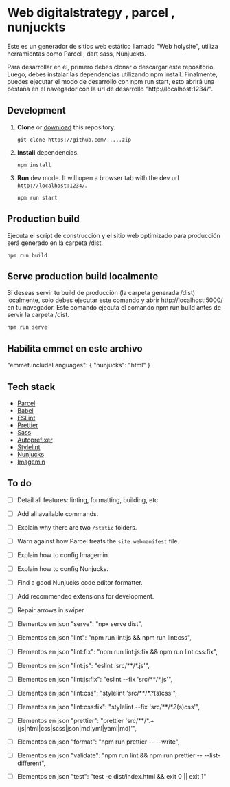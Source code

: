 # Web digitalstrategy , parcel , nunjuckts

Este es un generador de sitios web estático llamado "Web holysite", utiliza herramientas como Parcel , dart sass,  Nunjuckts.

Para desarrollar en él, primero debes clonar o descargar este repositorio. Luego, debes instalar las dependencias utilizando npm install. Finalmente, puedes ejecutar el modo de desarrollo con npm run start, esto abrirá una pestaña en el navegador con la url de desarrollo "http://localhost:1234/".



## Development

1. **Clone** or [download](https://github.com/.....zip) this repository.

   ```
   git clone https://github.com/.....zip
   ```

2. **Install** dependencias.

   ```
   npm install
   ```

3. **Run** dev mode. It will open a browser tab with the dev url [`http://localhost:1234/`](http://localhost:1234/).

   ```
   npm run start
   ```

## Production build

Ejecuta el script de construcción y el sitio web optimizado para producción será generado en la carpeta /dist.

```
npm run build
```

## Serve production build localmente

Si deseas servir tu build de producción (la carpeta generada /dist) localmente, solo debes ejecutar este comando y abrir http://localhost:5000/ en tu navegador. Este comando ejecuta el comando npm run build antes de servir la carpeta /dist.

```
npm run serve
```


## Habilita emmet en este archivo


 "emmet.includeLanguages": {
    "nunjucks": "html"
  }

## Tech stack

- [Parcel](https://parceljs.org/)
- [Babel](https://babeljs.io/)
- [ESLint](https://eslint.org/)
- [Prettier](https://prettier.io/)
- [Sass](https://sass-lang.com/)
- [Autoprefixer](https://github.com/postcss/autoprefixer)
- [Stylelint](https://stylelint.io/)
- [Nunjucks](https://mozilla.github.io/nunjucks/)
- [Imagemin](https://github.com/imagemin/imagemin)

## To do

- [ ] Detail all features: linting, formatting, building, etc.
- [ ] Add all available commands.
- [ ] Explain why there are two `/static` folders.
- [ ] Warn against how Parcel treats the `site.webmanifest` file.
- [ ] Explain how to config Imagemin.
- [ ] Explain how to config Nunjucks.
- [ ] Find a good Nunjucks code editor formatter.
- [ ] Add recommended extensions for development.
- [ ] Repair arrows in swiper


- [ ]  Elementos en json "serve": "npx serve dist",
- [ ]  Elementos en json "lint": "npm run lint:js && npm run lint:css",
- [ ]  Elementos en json "lint:fix": "npm run lint:js:fix && npm run lint:css:fix",
- [ ]  Elementos en json "lint:js": "eslint 'src/**/*.js'",
- [ ]  Elementos en json "lint:js:fix": "eslint  --fix 'src/**/*.js'",
- [ ]  Elementos en json "lint:css": "stylelint 'src/**/*.?(s)css'",
- [ ]  Elementos en json "lint:css:fix": "stylelint --fix 'src/**/*.?(s)css'",
- [ ]  Elementos en json "prettier": "prettier 'src/**/*.+(js|html|css|scss|json|md|yml|yaml|md)'",
- [ ]  Elementos en json "format": "npm run prettier -- --write",
- [ ]  Elementos en json "validate": "npm run lint && npm run prettier -- --list-different",
- [ ]  Elementos en json "test": "test -e dist/index.html && exit 0 || exit 1"
